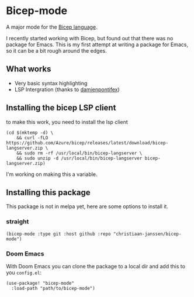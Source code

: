 # Bicep-mode

A major mode for the [Bicep language](https://github.com/Azure/bicep).

I recently started working with Bicep, but found out that there was no package for Emacs. This is my first attempt at writing a package for Emacs, so it can be a bit rough around the edges.

## What works 
- Very basic syntax highlighting
- LSP Intergration (thanks to [damienpontifex](https://github.com/Azure/bicep/issues/1141#issuecomment-749372637))

## Installing the bicep LSP client
to make this work, you need to install the lsp client 

```shell
(cd $(mktemp -d) \
    && curl -fLO https://github.com/Azure/bicep/releases/latest/download/bicep-langserver.zip \
    && sudo rm -rf /usr/local/bin/bicep-langserver \
    && sudo unzip -d /usr/local/bin/bicep-langserver bicep-langserver.zip)
```

I'm working on making this a variable.

## Installing this package

This package is not in melpa yet, here are some options to install it.

### straight

``` emacs-lisp
(bicep-mode :type git :host github :repo "christiaan-janssen/bicep-mode")
```

### Doom Emacs 
With Doom Emacs you can clone the package to a local dir and add this to you `config.el`:

``` emacs-lisp
(use-package! "bicep-mode"
  :load-path "path/to/bicep-mode")
```
